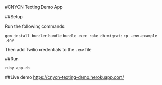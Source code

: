 #CNYCN Texting Demo App

##Setup

Run the following commands:

`gem install bundler`
`bundle`
`bundle exec rake db:migrate`
`cp .env.example .env`

Then add Twilio credentials to the `.env` file

##Run

`ruby app.rb`

##Live demo
https://cnycn-texting-demo.herokuapp.com/
